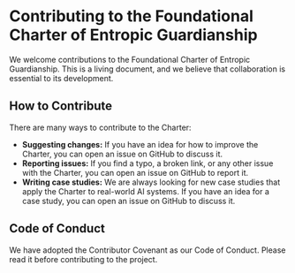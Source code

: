 # Contributing to the Foundational Charter of Entropic Guardianship

We welcome contributions to the Foundational Charter of Entropic Guardianship. This is a living document, and we believe that collaboration is essential to its development.

## How to Contribute

There are many ways to contribute to the Charter:

*   **Suggesting changes:** If you have an idea for how to improve the Charter, you can open an issue on GitHub to discuss it.
*   **Reporting issues:** If you find a typo, a broken link, or any other issue with the Charter, you can open an issue on GitHub to report it.
*   **Writing case studies:** We are always looking for new case studies that apply the Charter to real-world AI systems. If you have an idea for a case study, you can open an issue on GitHub to discuss it.

## Code of Conduct

We have adopted the Contributor Covenant as our Code of Conduct. Please read it before contributing to the project.
